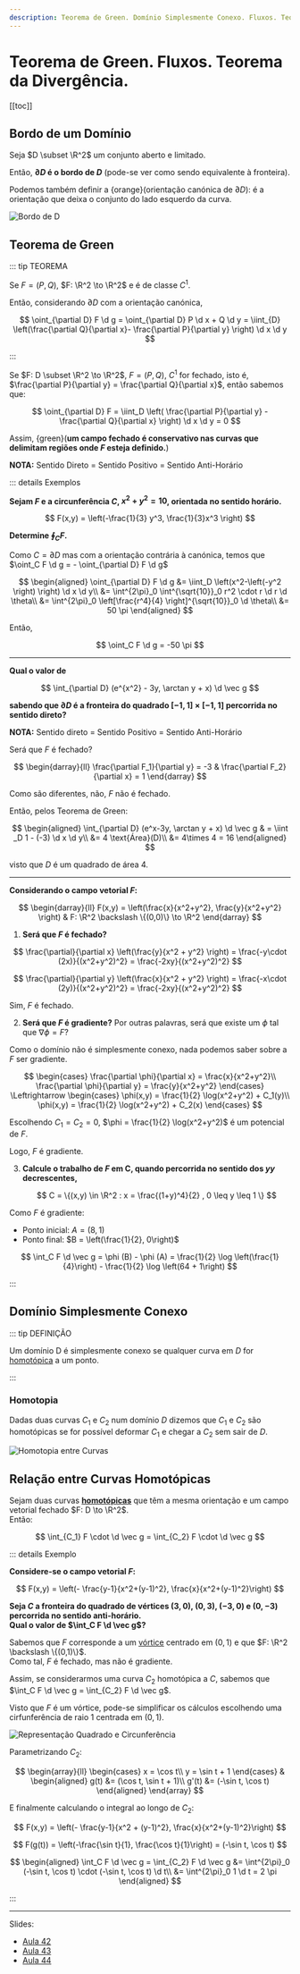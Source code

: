 ```yaml
---
description: Teorema de Green. Domínio Simplesmente Conexo. Fluxos. Teorema da Divergência.
---
```


# Teorema de Green. Fluxos. Teorema da Divergência.

[[toc]]

## Bordo de um Domínio

Seja $D \subset \R^2$ um conjunto aberto e limitado.

Então, **$\partial D$ é o bordo de $D$** (pode-se ver como sendo equivalente à fronteira).

Podemos também definir a {orange}(orientação canónica de $\partial D$): é a orientação que deixa o conjunto do lado esquerdo da curva.

![Bordo de D](./assets/0017-bordo.svg)

## Teorema de Green

::: tip TEOREMA

Se $F = (P, Q)$, $F: \R^2 \to \R^2$ e é de classe $C^1$.

Então, considerando $\partial D$ com a orientação canónica,

$$
\oint_{\partial D} F \d g = \oint_{\partial D} P \d x + Q \d y = \iint_{D} \left(\frac{\partial Q}{\partial x}- \frac{\partial P}{\partial y} \right) \d x \d y
$$

:::

Se $F: D \subset \R^2 \to \R^2$, $F=(P,Q)$, $C^1$ for fechado, isto é, $\frac{\partial P}{\partial y} = \frac{\partial Q}{\partial x}$,
então sabemos que:

$$
\oint_{\partial D} F = \iint_D \left( \frac{\partial P}{\partial y} - \frac{\partial Q}{\partial x} \right) \d x \d y = 0
$$

Assim, {green}(**um campo fechado é conservativo nas curvas que delimitam regiões onde $F$ esteja definido.**)

**NOTA:** Sentido Direto = Sentido Positivo = Sentido Anti-Horário

::: details Exemplos

**Sejam $F$ e a circunferência $C$, $x^2+y^2=10$, orientada no sentido horário.**

$$
F(x,y) = \left(-\frac{1}{3} y^3, \frac{1}{3}x^3 \right)
$$

**Determine $\oint_C F$.**

Como $C = \partial D$ mas com a orientação contrária à canónica, temos que
$\oint_C F \d g = - \oint_{\partial D} F \d g$

$$
\begin{aligned}
\oint_{\partial D} F \d g &= \iint_D \left(x^2-\left(-y^2 \right) \right) \d x \d y\\
&= \int^{2\pi}_0 \int^{\sqrt{10}}_0 r^2 \cdot r \d r \d \theta\\
&= \int^{2\pi}_0 \left[\frac{r^4}{4} \right]^{\sqrt{10}}_0 \d \theta\\
&= 50 \pi
\end{aligned}
$$

Então,

$$
\oint_C F \d g = -50 \pi
$$

---

**Qual o valor de**

$$
\int_{\partial D} (e^{x^2} - 3y, \arctan y + x) \d \vec g
$$

**sabendo que $\partial D$ é a fronteira do quadrado $[-1, 1] \times [-1, 1]$ percorrida no sentido direto?**

**NOTA:** Sentido direto = Sentido Positivo = Sentido Anti-Horário

Será que $F$ é fechado?

$$
\begin{darray}{ll}
\frac{\partial F_1}{\partial y} = -3 & \frac{\partial F_2}{\partial x} = 1
\end{darray}
$$

Como são diferentes, não, $F$ não é fechado.

Então, pelos Teorema de Green:

$$
\begin{aligned}
\int_{\partial D} (e^x-3y, \arctan y + x) \d \vec g & = \iint _D 1 - (-3) \d x \d y\\
&= 4 \text{Área}(D)\\
&= 4\times 4 = 16
\end{aligned}
$$

visto que $D$ é um quadrado de área $4$.

---

**Considerando o campo vetorial $F$:**

$$
\begin{darray}{ll}
F(x,y) = \left(\frac{x}{x^2+y^2}, \frac{y}{x^2+y^2} \right)
& F: \R^2 \backslash \{(0,0)\} \to \R^2
\end{darray}
$$

1. **Será que $F$ é fechado?**

$$
\frac{\partial}{\partial x} \left(\frac{y}{x^2 + y^2} \right) = \frac{-y\cdot (2x)}{(x^2+y^2)^2} = \frac{-2xy}{(x^2+y^2)^2}
$$

$$
\frac{\partial}{\partial y} \left(\frac{x}{x^2 + y^2} \right) = \frac{-x\cdot (2y)}{(x^2+y^2)^2} = \frac{-2xy}{(x^2+y^2)^2}
$$

Sim, $F$ é fechado.

2. **Será que $F$ é gradiente?**
   Por outras palavras, será que existe um $\phi$ tal que $\nabla \phi = F$?

Como o domínio não é simplesmente conexo, nada podemos saber sobre a $F$ ser gradiente.

$$
\begin{cases}
\frac{\partial \phi}{\partial x} = \frac{x}{x^2+y^2}\\
\frac{\partial \phi}{\partial y} = \frac{y}{x^2+y^2}
\end{cases}
\Leftrightarrow
\begin{cases}
\phi(x,y) = \frac{1}{2} \log(x^2+y^2) + C_1(y)\\
\phi(x,y) = \frac{1}{2} \log(x^2+y^2) + C_2(x)
\end{cases}
$$

Escolhendo $C_1 = C_2 = 0$, $\phi = \frac{1}{2} \log(x^2+y^2)$ é um potencial de $F$.

Logo, $F$ é gradiente.

3. **Calcule o trabalho de $F$ em C, quando percorrida no sentido dos $yy$ decrescentes,**

   $$
   C = \{(x,y) \in \R^2 : x = \frac{(1+y)^4}{2} , 0 \leq y \leq 1 \}
   $$

Como $F$ é gradiente:

- Ponto inicial: $A = (8,1)$
- Ponto final: $B = \left(\frac{1}{2}, 0\right)$

$$
\int_C F \d \vec g = \phi (B) - \phi (A) = \frac{1}{2} \log \left(\frac{1}{4}\right) - \frac{1}{2} \log \left(64 + 1\right)
$$

:::

## Domínio Simplesmente Conexo

::: tip DEFINIÇÃO

Um domínio D é simplesmente conexo se qualquer curva em $D$ for [homotópica](#homotopia) a um ponto.

:::

### Homotopia

Dadas duas curvas $C_1$ e $C_2$ num domínio $D$ dizemos que $C_1$ e $C_2$ são homotópicas
se for possível deformar $C_1$ e chegar a $C_2$ sem sair de $D$.

<img src="./assets/0017-homotopia.svg" alt="Homotopia entre Curvas" class="invert-dark2">

## Relação entre Curvas Homotópicas

Sejam duas curvas [**homotópicas**](#homotopia) que têm a mesma orientação e
um campo vetorial fechado $F: D \to \R^2$.  
Então:

$$
\int_{C_1} F \cdot \d \vec g = \int_{C_2} F \cdot \d \vec g
$$

::: details Exemplo

**Considere-se o campo vetorial $F$:**

$$
F(x,y) = \left(- \frac{y-1}{x^2+(y-1)^2}, \frac{x}{x^2+(y-1)^2}\right)
$$

**Seja $C$ a fronteira do quadrado de vértices $(3,0)$, $(0,3)$, $(-3,0)$ e $(0,-3)$ percorrida no sentido anti-horário.**  
**Qual o valor de $\int_C F \d \vec g$?**

Sabemos que $F$ corresponde a um [vórtice](./0016-campos-vetoriais.md#vortice) centrado em $(0,1)$ e que $F: \R^2 \backslash \{(0,1)\}$.  
Como tal, $F$ é fechado, mas não é gradiente.

Assim, se considerarmos uma curva $C_2$ homotópica a $C$, sabemos que
$\int_C F \d \vec g = \int_{C_2} F \d \vec g$.

Visto que $F$ é um vórtice, pode-se simplificar os cálculos escolhendo uma cirfunferência de raio $1$ centrada em $(0,1)$.

<img src="./assets/0017-quadrado-circ.svg" alt="Representação Quadrado e Circunferência" class="invert-dark2">

Parametrizando $C_2$:

$$
\begin{array}{ll}
\begin{cases}
x = \cos t\\
y = \sin t + 1
\end{cases}
&
\begin{aligned}
g(t) &= (\cos t, \sin t + 1)\\
g'(t) &= (-\sin t, \cos t)
\end{aligned}
\end{array}
$$

E finalmente calculando o integral ao longo de $C_2$:

$$
F(x,y) = \left(- \frac{y-1}{x^2 + (y-1)^2}, \frac{x}{x^2+(y-1)^2}\right)
$$

$$
F(g(t)) = \left(-\frac{\sin t}{1}, \frac{\cos t}{1}\right) = (-\sin t, \cos t)
$$

$$
\begin{aligned}
\int_C F \d \vec g = \int_{C_2} F \d \vec g &= \int^{2\pi}_0 (-\sin t, \cos t) \cdot (-\sin t, \cos t) \d t\\
&= \int^{2\pi}_0 1 \d t = 2 \pi
\end{aligned}
$$

:::

---

Slides:

- [Aula 42](https://drive.google.com/file/d/1Rh4CgKjNlN0dsOW1Tj7hx2Vsi_tE3iX5/view?usp=sharing)
- [Aula 43](https://drive.google.com/file/d/1jSrsIL09bUATiovHIA4RHd41K3aS4fpL/view?usp=sharing)
- [Aula 44](https://drive.google.com/file/d/1nBL6e79aEpJiLx_uZcdqRc9M5IIVFzVu/view?usp=sharing)
